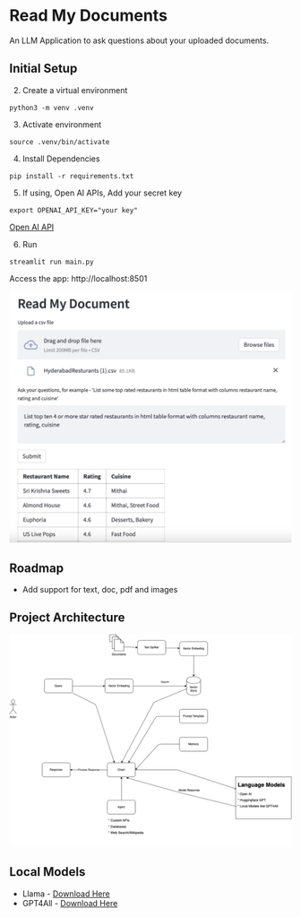 # Read My Documents

An LLM Application to ask questions about your uploaded documents.

## Initial Setup

2. Create a virtual environment
```
python3 -m venv .venv
```

3. Activate environment
```
source .venv/bin/activate
```

4. Install Dependencies

```
pip install -r requirements.txt
```

5. If using, Open AI APIs, Add your secret key

```
export OPENAI_API_KEY="your key"
```
[Open AI API](https://platform.openai.com/account/api-keys)

6. Run 
```
streamlit run main.py
```
Access the app: http://localhost:8501

![App UI](assets/read-my-document.png)

## Roadmap

* Add support for text, doc, pdf and images

## Project Architecture

![Project Architecture](assets/langchain.png)

## Local Models

* Llama - [Download Here](https://huggingface.co/Pi3141/alpaca-7B-ggml/resolve/main/ggml-model-q4_0.bin)
* GPT4All - [Download Here](https://gpt4all.io/models/ggml-gpt4all-j-v1.3-groovy.bin)